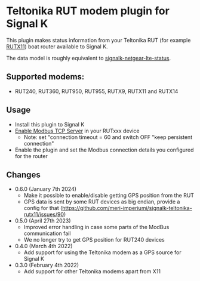 Teltonika RUT modem plugin for Signal K
=======================================

This plugin makes status information from your Teltonika RUT (for example [RUTX11](https://teltonika-networks.com/product/rutx11/)) boat router available to Signal K.

The data model is roughly equivalent to [signalk-netgear-lte-status](https://www.npmjs.com/package/signalk-netgear-lte-status).

## Supported modems:

* RUT240, RUT360, RUT950, RUT955, RUTX9, RUTX11 and RUTX14 

## Usage

* Install this plugin to Signal K
* [Enable Modbus TCP Server](https://wiki.teltonika-networks.com/view/RUTX11_Monitoring_via_Modbus) in your RUTxxx device
  -   Note: set "connection timeout =  60  and switch OFF "keep persistent connection"
* Enable the plugin and set the Modbus connection details you configured for the router

## Changes

* 0.6.0 (January 7th 2024)
  - Make it possible to enable/disable getting GPS position from the RUT
  - GPS data is sent by some RUT devices as big endian, provide a config for that
    (https://github.com/meri-imperiumi/signalk-teltonika-rutx11/issues/90)
* 0.5.0 (April 27th 2023)
  - Improved error handling in case some parts of the ModBus communication fail
  - We no longer try to get GPS position for RUT240 devices
* 0.4.0 (March 4th 2022)
  - Add support for using the Teltonika modem as a GPS source for Signal K
* 0.3.0 (February 4th 2022)
  - Add support for other Teltonika modems apart from X11
